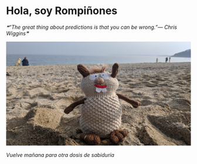 # Hola, soy Rompiñones

<!--STARTS_HERE_QUOTE_README-->
<i>❝“The great thing about predictions is that you can be wrong.”— Chris Wiggins❞</i>
<!--ENDS_HERE_QUOTE_README-->

<!--START_SECTION:update_image-->
![alt text](https://raw.githubusercontent.com/focaalvarez/rompinones/main/.github/images/IMG_20220329_170621.jpg?raw=true)
<!--END_SECTION:update_image-->

*Vuelve mañana para otra dosis de sabiduría*
